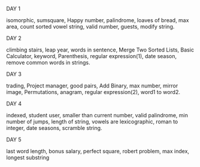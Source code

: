 DAY 1

isomorphic,
sumsquare,
Happy number,
palindrome,
loaves of bread,
max area,
count sorted vowel string,
valid number,
guests,
modify string.

DAY 2

climbing stairs,
leap year,
words in sentence,
Merge Two Sorted Lists,
Basic Calculator,
keyword,
Parenthesis,
regular expression(1),
date season,
remove common words in strings.

DAY 3

trading,
Project manager,
good pairs,
Add Binary,
max number,
mirror image,
Permutations,
anagram,
regular expression(2),
word1 to word2.

DAY 4

indexed,
student user,
smaller than current number,
valid palindrome,
min number of jumps,
length of string,
vowels are lexicographic,
roman to integer,
date seasons,
scramble string.


DAY 5 

last word length,
bonus salary,
perfect square,
robert problem,
max index,
longest substring
